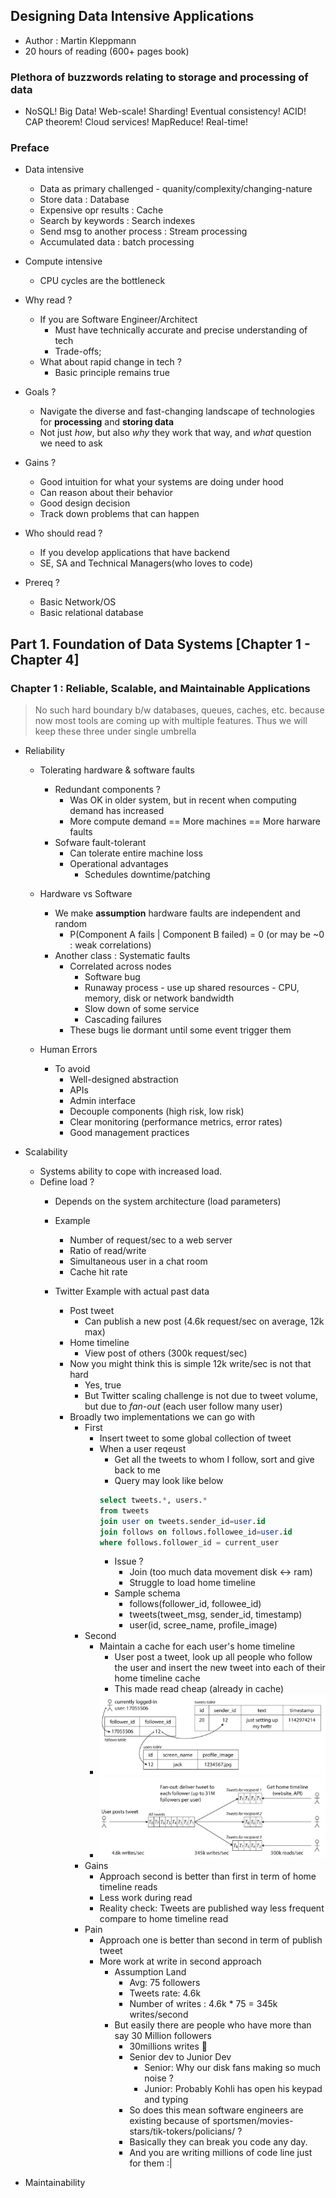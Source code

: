 ## Designing Data Intensive Applications

- Author : Martin Kleppmann
- 20 hours of reading (600+ pages book)


### Plethora of buzzwords relating to storage and processing of data
- NoSQL! Big Data! Web-scale! Sharding! Eventual consistency! ACID! CAP theorem! Cloud services! MapReduce! Real-time!


### Preface
- Data intensive 
    - Data as primary challenged - quanity/complexity/changing-nature
    - Store data : Database
    - Expensive opr results : Cache
    - Search by keywords : Search indexes
    - Send msg to another process : Stream processing
    - Accumulated data : batch processing
- Compute intensive 
    - CPU cycles are the bottleneck

- Why read ?
    - If you are Software Engineer/Architect
        - Must have technically accurate and precise understanding of tech 
        - Trade-offs;
    - What about rapid change in tech ?
        - Basic principle remains true 

- Goals ?
    - Navigate the diverse and fast-changing landscape of technologies for **processing** and **storing data**
    - Not just *how*, but also *why* they work that way, and *what* question we need to ask 

- Gains ?
    - Good intuition for what your systems are doing under hood
    - Can reason about their behavior 
    - Good design decision
    - Track down problems that can happen

- Who should read ?
    - If you develop applications that have backend
    - SE, SA and Technical Managers(who loves to code)

- Prereq ?
    - Basic Network/OS
    - Basic relational database

## Part 1. Foundation of Data Systems [Chapter 1 - Chapter 4]

### Chapter 1 : Reliable, Scalable, and Maintainable Applications
> No such hard boundary b/w databases, queues, caches, etc. because now most tools are coming up with multiple features. Thus we will keep these three under single umbrella
- Reliability
    - Tolerating hardware & software faults
        - Redundant components ? 
            - Was OK in older system, but in recent when computing demand has increased
            - More compute demand == More machines == More harware faults
        - Sofware fault-tolerant 
            - Can tolerate entire machine loss 
            - Operational advantages
                - Schedules downtime/patching
    - Hardware vs Software
        - We make **assumption** hardware faults are independent and random
            - P(Component A fails | Component B failed) = 0 (or may be ~0 : weak correlations)
        - Another class : Systematic faults
            - Correlated across nodes
                - Software bug
                - Runaway process - use up shared resources - CPU, memory, disk or network bandwidth
                - Slow down of some service
                - Cascading failures
            - These bugs lie dormant until some event trigger them

    - Human Errors
        - To avoid
            - Well-designed abstraction
            - APIs
            - Admin interface 
            - Decouple components (high risk, low risk)
            - Clear monitoring (performance metrics, error rates)
            - Good management practices 

- Scalability
    - Systems ability to cope with increased load.
    - Define load ? 
        - Depends on the system architecture (load parameters)
        - Example
            - Number of request/sec to a web server
            - Ratio of read/write
            - Simultaneous user in a chat room
            - Cache hit rate

        - Twitter Example with actual past data
            - Post tweet
                - Can publish a new post (4.6k request/sec on average, 12k max)
            - Home timeline 
                - View post of others (300k request/sec)
            - Now you might think this is simple 12k write/sec is not that hard 
                - Yes, true
                - But Twitter scaling challenge is not due to tweet volume, but due to *fan-out* (each user follow many user)
            - Broadly two implementations we can go with 
                - First
                    - Insert tweet to some global collection of tweet
                    - When a user reqeust 
                        - Get all the tweets to whom I follow, sort and give back to me 
                        - Query may look like below 
                        ```sql
                        select tweets.*, users.* 
                        from tweets
                        join user on tweets.sender_id=user.id
                        join follows on follows.followee_id=user.id
                        where follows.follower_id = current_user
                        ```
                        - Issue ?
                            - Join (too much data movement disk <-> ram)
                            - Struggle to load home timeline
                        - Sample schema
                            - follows(follower_id, followee_id)
                            - tweets(tweet_msg, sender_id, timestamp)
                            - user(id, scree_name, profile_image)
                - Second
                    - Maintain a cache for each user's home timeline
                        - User post a tweet, look up all people who follow the user
                          and insert the new tweet into each of their home timeline cache
                        - This made read cheap (already in cache)
                    - ![text](./images/ddia_0102.png)
                    - ![text](./images/ddia_0103.png)
                - Gains 
                    - Approach second is better than first in term of home timeline reads
                    - Less work during read
                    - Reality check: Tweets are published way less frequent compare to home timeline read
                - Pain 
                    - Approach one is better than second in term of publish tweet
                    - More work at write in second approach
                        - Assumption Land
                            - Avg: 75 followers
                            - Tweets rate: 4.6k
                            - Number of writes : 4.6k * 75 = 345k writes/second
                        - But easily there are people who have more than say 30 Million followers
                            - 30millions writes 😬
                            - Senior dev to Junior Dev
                                - Senior: Why our disk fans making so much noise ? 
                                - Junior: Probably Kohli has open his keypad and typing
                            - So does this mean software engineers are existing because of sportsmen/movies-stars/tik-tokers/policians/ ? 
                            - Basically they can break you code any day.
                            - And you are writing millions of code line just for them :| 


                
            
- Maintainability

